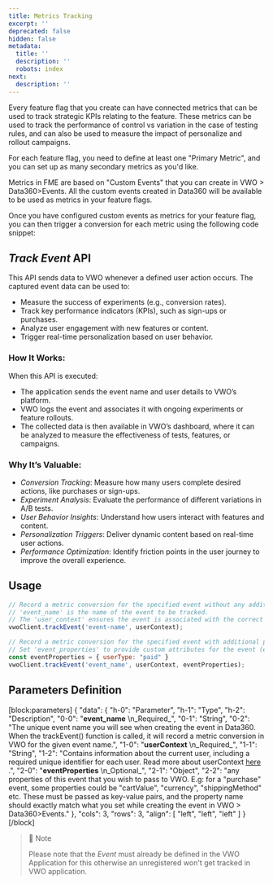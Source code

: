 ```yaml
---
title: Metrics Tracking
excerpt: ''
deprecated: false
hidden: false
metadata:
  title: ''
  description: ''
  robots: index
next:
  description: ''
---
```

Every feature flag that you create can have connected metrics that can be used to track strategic KPIs relating to the feature. These metrics can be used to track the performance of control vs variation in the case of testing rules, and can also be used to measure the impact of personalize and rollout campaigns.

For each feature flag, you need to define at least one "Primary Metric", and you can set up as many secondary metrics as you'd like. 

Metrics in FME are based on "Custom Events" that you can create in VWO > Data360>Events. All the custom events created in Data360 will be available to be used as metrics in your feature flags. 

Once you have configured custom events as metrics for your feature flag, you can then trigger a conversion for each metric using the following code snippet: 

## _**Track Event**_ API

This API sends data to VWO whenever a defined user action occurs. The captured event data can be used to:

- Measure the success of experiments (e.g., conversion rates).
- Track key performance indicators (KPIs), such as sign-ups or purchases.
- Analyze user engagement with new features or content.
- Trigger real-time personalization based on user behavior.

### How It Works:

When this API is executed:

- The application sends the event name and user details to VWO’s platform.
- VWO logs the event and associates it with ongoing experiments or feature rollouts.
- The collected data is then available in VWO’s dashboard, where it can be analyzed to measure the effectiveness of tests, features, or campaigns.

### Why It’s Valuable:

- _Conversion Tracking_: Measure how many users complete desired actions, like purchases or sign-ups.
- _Experiment Analysis_: Evaluate the performance of different variations in A/B tests.
- _User Behavior Insights_: Understand how users interact with features and content.
- _Personalization Triggers_: Deliver dynamic content based on real-time user actions.
- _Performance Optimization_: Identify friction points in the user journey to improve the overall experience.

## Usage

```javascript JavaScript
// Record a metric conversion for the specified event without any additional properties.
// 'event_name' is the name of the event to be tracked.
// The 'user_context' ensures the event is associated with the correct user.
vwoClient.trackEvent('event-name', userContext);

// Record a metric conversion for the specified event with additional properties.
// Set 'event_properties' to provide custom attributes for the event (e.g., 'userType' to specify the type of user).
const eventProperties = { userType: "paid" }
vwoClient.trackEvent('event_name', userContext, eventProperties);

```

## Parameters Definition

[block:parameters]
{
  "data": {
    "h-0": "Parameter",
    "h-1": "Type",
    "h-2": "Description",
    "0-0": "**event_name**  \n_Required_",
    "0-1": "String",
    "0-2": "The unique event name you will see when creating the event in Data360. When the trackEvent() function is called, it will record a metric conversion in VWO for the given event name.",
    "1-0": "**userContext**  \n_Required_",
    "1-1": "String",
    "1-2": "Contains information about the current user, including a required unique identifier for each user. Read more about userContext [here](https://developers.vwo.com/v2/docs/fme-react-native-context) .",
    "2-0": "**eventProperties**  \n_Optional_",
    "2-1": "Object",
    "2-2": "any properties of this event that you wish to pass to VWO. E.g: for a \"purchase\" event, some properties could be \"cartValue\", \"currency\", \"shippingMethod\" etc. These must be passed as key-value pairs, and the property name should exactly match what you set while creating the event in VWO > Data360>Events."
  },
  "cols": 3,
  "rows": 3,
  "align": [
    "left",
    "left",
    "left"
  ]
}
[/block]


> 🚧 Note
> 
> Please note that the _Event_ must already be defined in the VWO Application for this otherwise an unregistered won't get tracked in VWO application.